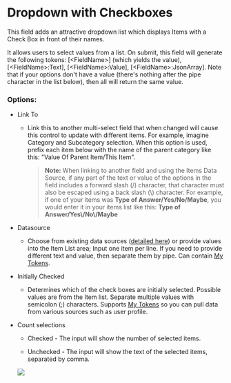 # Dropdown with Checkboxes

This field adds an attractive dropdown list which displays Items with a Check Box in front of their names.

It allows users to select values from a list. On submit, this field will generate the following tokens: \[&lt;FieldName&gt;\] \(which yields the value\), \[&lt;FieldName&gt;:Text\], \[&lt;FieldName&gt;:Value\], \[&lt;FieldName&gt;:JsonArray\]. Note that if your options don't have a value \(there's nothing after the pipe character in the list below\), then all will return the same value.

### Options:

* Link To 
  * Link this to another multi-select field that when changed will cause this control to update with different items. For example, imagine Category and Subcategory selection. When this option is used, prefix each item below with the name of the parent category like this: "Value Of Parent Item/This Item". 
  
    > **Note:** When linking to another field and using the Items Data Source, if any part of the text or value of the options in the field includes a forward slash (/) character, that character must also be escaped using a back slash (\\) character. For example, if one of your items was **Type of Answer/Yes/No/Maybe**, you would enter it in your items list like this: **Type of Answer/Yes\\/No\\/Maybe**

* Datasource 
  * Choose from existing data sources ([detailed here](datasource/index.html)) or provide values into the Item List area; Input one item per line. If you need to provide different text and value, then separate them by pipe. Can contain [My Tokens](/my-tokens/index.html).
* Initially Checked

  * Determines which of the check boxes are initially selected. Possible values are from the  Item list. Separate multiple values with semicolon \(;\) characters. Supports [My Tokens](/my-tokens/index.html) so you can pull data from various sources such as user profile.

* Count selections

  * Checked - The input will show the number of selected items.

  * Unchecked - The input will show the text of the selected items, separated by comma.

  ![](https://s3.amazonaws.com/static.dnnsharp.com/documentation/2017/07/chrome_2017-07-10_16-08-11.png)



